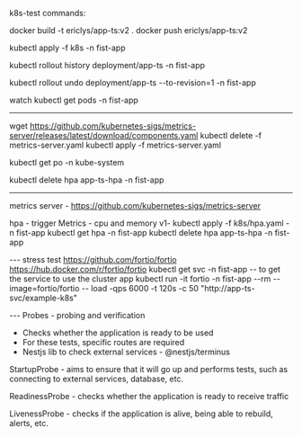 k8s-test commands:

docker build -t ericlys/app-ts:v2 .
docker push ericlys/app-ts:v2

kubectl apply -f k8s -n fist-app

kubectl rollout history deployment/app-ts -n fist-app

kubectl rollout undo deployment/app-ts --to-revision=1 -n fist-app

watch kubectl get pods -n fist-app

---
wget https://github.com/kubernetes-sigs/metrics-server/releases/latest/download/components.yaml
kubectl delete -f metrics-server.yaml
kubectl apply -f metrics-server.yaml

kubectl get po -n kube-system

kubectl delete hpa app-ts-hpa -n fist-app

---
metrics server -
https://github.com/kubernetes-sigs/metrics-server

hpa - trigger
Metrics - cpu and memory 
v1- kubectl apply -f k8s/hpa.yaml  -n fist-app
kubectl get hpa -n fist-app
kubectl delete hpa app-ts-hpa -n fist-app

--- stress test
https://github.com/fortio/fortio
https://hub.docker.com/r/fortio/fortio
kubectl get svc -n fist-app  -- to get the service to use the cluster app
kubectl run -it fortio -n fist-app --rm --image=fortio/fortio -- load -qps 6000 -t 120s -c 50 "http://app-ts-svc/example-k8s"

--- Probes - probing and verification 
- Checks whether the application is ready to be used
- For these tests, specific routes are required
- Nestjs lib to check external services - @nestjs/terminus

StartupProbe - 
aims to ensure that it will go up and performs tests, such as connecting to external services, database, etc.

ReadinessProbe - 
checks whether the application is ready to receive traffic

LivenessProbe -
checks if the application is alive, being able to rebuild, alerts, etc.